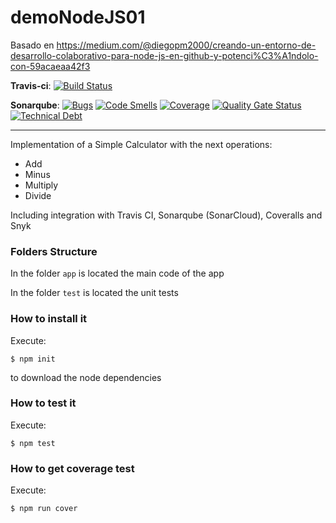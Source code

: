 # demoNodeJS01
Basado en https://medium.com/@diegopm2000/creando-un-entorno-de-desarrollo-colaborativo-para-node-js-en-github-y-potenci%C3%A1ndolo-con-59acaeaa42f3


__Travis-ci__: 
[![Build Status](https://travis-ci.org/QuiqueOlaso/demoNodeJS01.svg?branch=master)](https://travis-ci.org/QuiqueOlaso/demoNodeJS01)

__Sonarqube__: 
[![Bugs](https://sonarcloud.io/api/project_badges/measure?project=QuiqueOlaso_demoNodeJS01&metric=bugs)](https://sonarcloud.io/dashboard?id=QuiqueOlaso_demoNodeJS01)
[![Code Smells](https://sonarcloud.io/api/project_badges/measure?project=QuiqueOlaso_demoNodeJS01&metric=code_smells)](https://sonarcloud.io/dashboard?id=QuiqueOlaso_demoNodeJS01)
[![Coverage](https://sonarcloud.io/api/project_badges/measure?project=QuiqueOlaso_demoNodeJS01&metric=coverage)](https://sonarcloud.io/dashboard?id=QuiqueOlaso_demoNodeJS01)
[![Quality Gate Status](https://sonarcloud.io/api/project_badges/measure?project=QuiqueOlaso_demoNodeJS01&metric=alert_status)](https://sonarcloud.io/dashboard?id=QuiqueOlaso_demoNodeJS01)
[![Technical Debt](https://sonarcloud.io/api/project_badges/measure?project=QuiqueOlaso_demoNodeJS01&metric=sqale_index)](https://sonarcloud.io/dashboard?id=QuiqueOlaso_demoNodeJS01)

-----------------------

Implementation of a Simple Calculator with the next operations:

* Add
* Minus
* Multiply
* Divide

Including integration with Travis CI, Sonarqube (SonarCloud), Coveralls and Snyk

### Folders Structure

In the folder `app` is located the main code of the app

In the folder `test` is located the unit tests

### How to install it

Execute:

```shell
$ npm init
```
to download the node dependencies

### How to test it

Execute:

```shell
$ npm test
```

### How to get coverage test

Execute:

```shell
$ npm run cover
```